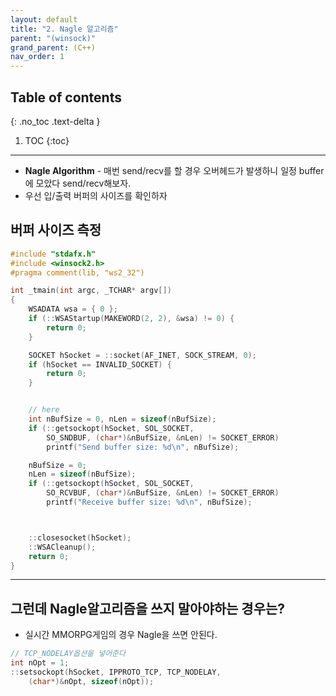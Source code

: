 ```yaml
---
layout: default
title: "2. Nagle 알고리즘"
parent: "(winsock)"
grand_parent: (C++)
nav_order: 1
---
```


## Table of contents
{: .no_toc .text-delta }

1. TOC
{:toc}

---

* **Nagle Algorithm** - 매번 send/recv를 할 경우 오버헤드가 발생하니 일정 buffer에 모았다 send/recv해보자.
* 우선 입/출력 버퍼의 사이즈를 확인하자

## 버퍼 사이즈 측정

```cpp
#include "stdafx.h"
#include <winsock2.h>
#pragma comment(lib, "ws2_32")

int _tmain(int argc, _TCHAR* argv[])
{
	WSADATA wsa = { 0 };
	if (::WSAStartup(MAKEWORD(2, 2), &wsa) != 0) {
		return 0;
	}

	SOCKET hSocket = ::socket(AF_INET, SOCK_STREAM, 0);
	if (hSocket == INVALID_SOCKET) {
		return 0;
	}


    // here
	int nBufSize = 0, nLen = sizeof(nBufSize);
	if (::getsockopt(hSocket, SOL_SOCKET,
		SO_SNDBUF, (char*)&nBufSize, &nLen) != SOCKET_ERROR)
		printf("Send buffer size: %d\n", nBufSize);

	nBufSize = 0;
	nLen = sizeof(nBufSize);
	if (::getsockopt(hSocket, SOL_SOCKET,
		SO_RCVBUF, (char*)&nBufSize, &nLen) != SOCKET_ERROR)
		printf("Receive buffer size: %d\n", nBufSize);



	::closesocket(hSocket);
	::WSACleanup();
	return 0;
}

```

---

## 그런데 Nagle알고리즘을 쓰지 말아야하는 경우는?

* 실시간 MMORPG게임의 경우 Nagle을 쓰면 안된다.

```cpp
// TCP_NODELAY옵션을 넣어준다
int nOpt = 1;
::setsockopt(hSocket, IPPROTO_TCP, TCP_NODELAY,
    (char*)&nOpt, sizeof(nOpt));
```
